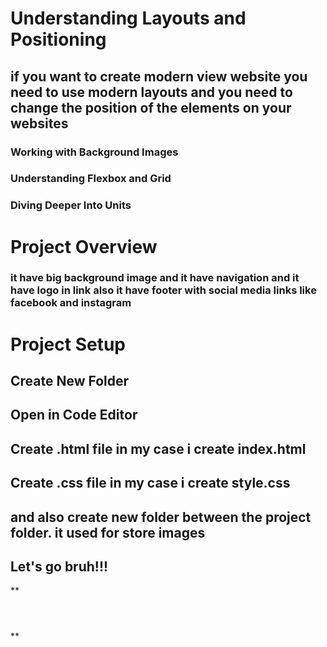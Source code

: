 # Understanding Layouts and Positioning

## if you want to create modern view website you need to use modern layouts and you need to change the position of the elements on your websites

### Working with Background Images
### Understanding Flexbox and Grid
### Diving Deeper Into Units


# Project Overview

### it have big background image and it have navigation  and it have logo in link also it have footer with social media links like facebook and instagram 

# Project Setup

## Create New Folder
## Open in Code Editor
## Create .html file in my case i create index.html
## Create .css file in my case i create style.css
## and also create new folder between the project folder. it used for store images
## Let's go bruh!!!

**<header>
    <nav></nav>
</header>
<main>
    <section></section>
    <section></section>
</main>
<footer></footer>**
